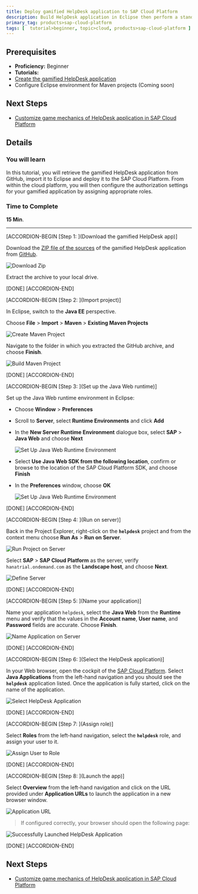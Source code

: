 ```yaml
---
title: Deploy gamified HelpDesk application to SAP Cloud Platform
description: Build HelpDesk application in Eclipse then perform a standalone deployment to your SAP Cloud Platform account.
primary_tag: products>sap-cloud-platform
tags: [  tutorial>beginner, topic>cloud, products>sap-cloud-platform ]
---
```

## Prerequisites  
- **Proficiency:** Beginner
- **Tutorials:**
 - [Create the gamified HelpDesk application](http://www.sap.com/developer/tutorials/hcp-gamification-sample-application.html)
 - Configure Eclipse environment for Maven projects (Coming soon)

## Next Steps
- [Customize game mechanics of HelpDesk application in SAP Cloud Platform](http://www.sap.com/developer/tutorials/hcp-customize-gamified-application.html)

## Details
### You will learn  
In this tutorial, you will retrieve the gamified HelpDesk application from GitHub, import it to Eclipse and deploy it to the SAP Cloud Platform. From within the cloud platform, you will then configure the authorization settings for your gamified application by assigning appropriate roles.

### Time to Complete
**15 Min**.

---


[ACCORDION-BEGIN [Step 1: ](Download the gamified HelpDesk app)]

Download the [ZIP file of the sources](https://github.com/SAP/gamification-demo-app/archive/master.zip) of the gamified HelpDesk application from [GitHub](https://github.com/SAP/gamification-demo-app).

![Download Zip](1.png)

Extract the archive to your local drive.

[DONE]
[ACCORDION-END]

[ACCORDION-BEGIN [Step 2: ](Import project)]

In Eclipse, switch to the **Java EE** perspective.

Choose **File** > **Import** > **Maven** > **Existing Maven Projects**

![Create Maven Project](3.png)

Navigate to the folder in which you extracted the GitHub archive, and choose **Finish**.

![Build Maven Project](4.png)

[DONE]
[ACCORDION-END]

[ACCORDION-BEGIN [Step 3: ](Set up the Java Web runtime)]

Set up the Java Web runtime environment in Eclipse:

- Choose **Window** > **Preferences**
- Scroll to **Server**, select **Runtime Environments** and click **Add**
- In the **New Server Runtime Environment** dialogue box, select **SAP** > **Java Web** and choose **Next**

    ![Set Up Java Web Runtime Environment](5.png)

- Select **Use Java Web SDK from the following location**, confirm or browse to the location of the SAP Cloud Platform SDK, and choose **Finish**
- In the **Preferences** window, choose **OK**

    ![Set Up Java Web Runtime Environment](6.png)

[DONE]
[ACCORDION-END]

[ACCORDION-BEGIN [Step 4: ](Run on server)]

Back in the Project Explorer, right-click on the **`helpdesk`** project and from the context menu choose **Run As** > **Run on Server**.

![Run Project on Server](7.png)

Select **SAP** > **SAP Cloud Platform** as the server, verify `hanatrial.ondemand.com` as the **Landscape host**, and choose **Next**.

![Define Server](9.png)

[DONE]
[ACCORDION-END]

[ACCORDION-BEGIN [Step 5: ](Name your application)]

Name your application `helpdesk`, select the **Java Web** from the **Runtime** menu and verify that the values in the **Account name**, **User name**, and **Password** fields are accurate. Choose **Finish**.

![Name Application on Server](10.png)

[DONE]
[ACCORDION-END]

[ACCORDION-BEGIN [Step 6: ](Select the HelpDesk application)]

In your Web browser, open the cockpit of the [SAP Cloud Platform](https://account.hanatrial.ondemand.com/cockpit). Select **Java Applications** from the left-hand navigation and you should see the **`helpdesk`** application listed. Once the application is fully started, click on the name of the application.

![Select HelpDesk Application](11.png)

[DONE]
[ACCORDION-END]

[ACCORDION-BEGIN [Step 7: ](Assign role)]

Select **Roles** from the left-hand navigation, select the **`helpdesk`** role, and assign your user to it.

![Assign User to Role](12.png)

[DONE]
[ACCORDION-END]

[ACCORDION-BEGIN [Step 8: ](Launch the app)]

Select **Overview** from the left-hand navigation and click on the URL provided under **Application URLs** to launch the application in a new browser window.

![Application URL](13.png)

> If configured correctly, your browser should open the following page:

![Successfully Launched HelpDesk Application](14.png)

[DONE]
[ACCORDION-END]


## Next Steps
- [Customize game mechanics of HelpDesk application in SAP Cloud Platform](http://www.sap.com/developer/tutorials/hcp-customize-gamified-application.html)
